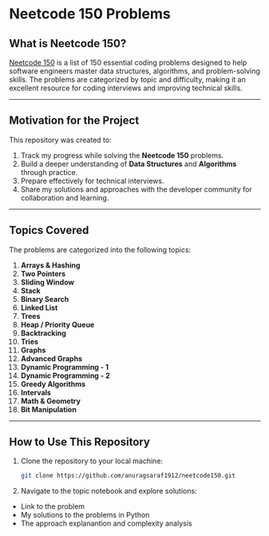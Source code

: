 # Neetcode 150 Problems

## What is Neetcode 150?  
[Neetcode 150](https://neetcode.io/practice?tab=neetcode150) is a list of 150 essential coding problems designed to help software engineers master data structures, algorithms, and problem-solving skills. The problems are categorized by topic and difficulty, making it an excellent resource for coding interviews and improving technical skills.

---

## Motivation for the Project  
This repository was created to:  
1. Track my progress while solving the **Neetcode 150** problems.  
2. Build a deeper understanding of **Data Structures** and **Algorithms** through practice.  
3. Prepare effectively for technical interviews.  
4. Share my solutions and approaches with the developer community for collaboration and learning.

---

## Topics Covered  
The problems are categorized into the following topics:  

1. **Arrays & Hashing**  
2. **Two Pointers**  
3. **Sliding Window**  
4. **Stack**  
5. **Binary Search**  
6. **Linked List**  
7. **Trees**    
8. **Heap / Priority Queue**  
9. **Backtracking**
10. **Tries**
11. **Graphs**
12. **Advanced Graphs**
13. **Dynamic Programming - 1**
14. **Dynamic Programming - 2**
15. **Greedy Algorithms**  
16. **Intervals**
17. **Math & Geometry**
18. **Bit Manipulation**  

---

## How to Use This Repository  
1. Clone the repository to your local machine:  
   ```bash
   git clone https://github.com/anuragsaraf1912/neetcode150.git
2. Navigate to the topic notebook and explore solutions:
- Link to the problem  
- My solutions to the problems in Python 
- The approach explanantion and complexity analysis 
